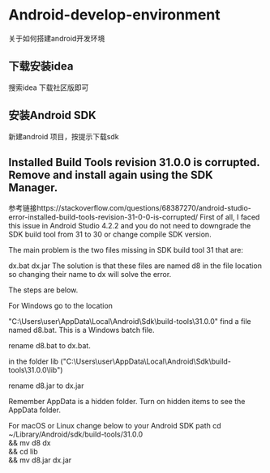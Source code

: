 # Android-develop-environment
关于如何搭建android开发环境
## 下载安装idea
搜索idea 下载社区版即可
## 安装Android SDK
新建android 项目，按提示下载sdk
## Installed Build Tools revision 31.0.0 is corrupted. Remove and install again using the SDK Manager.
参考链接https://stackoverflow.com/questions/68387270/android-studio-error-installed-build-tools-revision-31-0-0-is-corrupted/
First of all, I faced this issue in Android Studio 4.2.2 and you do not need to downgrade the SDK build tool from 31 to 30 or change compile SDK version.

The main problem is the two files missing in SDK build tool 31 that are:

dx.bat
dx.jar
The solution is that these files are named d8 in the file location so changing their name to dx will solve the error.

The steps are below.

For Windows
go to the location

 "C:\Users\user\AppData\Local\Android\Sdk\build-tools\31.0.0"
find a file named d8.bat. This is a Windows batch file.

rename d8.bat to dx.bat.

in the folder lib ("C:\Users\user\AppData\Local\Android\Sdk\build-tools\31.0.0\lib")

rename d8.jar to dx.jar

Remember AppData is a hidden folder. Turn on hidden items to see the AppData folder.

For macOS or Linux
change below to your Android SDK path
cd ~/Library/Android/sdk/build-tools/31.0.0 \
  && mv d8 dx \
  && cd lib  \
  && mv d8.jar dx.jar
  
